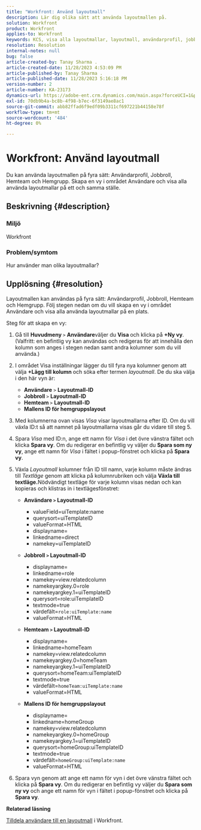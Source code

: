 ```yaml
---
title: "Workfront: Använd layoutmall"
description: Lär dig olika sätt att använda layoutmallen på.
solution: Workfront
product: Workfront
applies-to: Workfront
keywords: KCS, visa alla layoutmallar, layoutmall, användarprofil, jobbroll, hemteam, hemgrupp, Workfront
resolution: Resolution
internal-notes: null
bug: false
article-created-by: Tanay Sharma .
article-created-date: 11/28/2023 4:53:09 PM
article-published-by: Tanay Sharma .
article-published-date: 11/28/2023 5:16:18 PM
version-number: 2
article-number: KA-23173
dynamics-url: https://adobe-ent.crm.dynamics.com/main.aspx?forceUCI=1&pagetype=entityrecord&etn=knowledgearticle&id=be19a899-0e8e-ee11-8179-6045bd006704
exl-id: 70db9b4a-bc8b-4f98-b7ec-6f3149ae8ac1
source-git-commit: abb82ffad6f9edf09b3311cf697221b44158e78f
workflow-type: tm+mt
source-wordcount: '484'
ht-degree: 0%

---
```


# Workfront: Använd layoutmall


Du kan använda layoutmallen på fyra sätt: Användarprofil, Jobbroll, Hemteam och Hemgrupp. Skapa en vy i området Användare och visa alla använda layoutmallar på ett och samma ställe.

## Beskrivning {#description}


### Miljö

Workfront



### Problem/symtom

Hur använder man olika layoutmallar?


## Upplösning {#resolution}


Layoutmallen kan användas på fyra sätt: Användarprofil, Jobbroll, Hemteam och Hemgrupp. Följ stegen nedan om du vill skapa en vy i området Användare och visa alla använda layoutmallar på en plats.

Steg för att skapa en vy:

1. Gå till <b>Huvudmeny </b>`>`  <b>Användare</b>väljer du <b>Visa </b>och klicka på <b>+Ny vy</b>. (Valfritt: en befintlig vy kan användas och redigeras för att innehålla den kolumn som anges i stegen nedan samt andra kolumner som du vill använda.)
2. I området Visa inställningar lägger du till fyra nya kolumner genom att välja <b>+Lägg till kolumn </b>och söka efter termen *layoutmall*. De du ska välja i den här vyn är:

   - <b>Användare</b> `>`  <b>Layoutmall-ID</b>
   - <b>Jobbroll </b>`>`  <b>Layoutmall-ID</b>
   - <b>Hemteam </b>`>`  <b>Layoutmall-ID</b>
   - <b>Mallens ID för hemgruppslayout</b>
3. Med kolumnerna ovan visas *Visa* visar layoutmallarna efter ID. Om du vill växla ID:t så att namnet på layoutmallarna visas går du vidare till steg 5.
4. Spara *Visa* med ID:n, ange ett namn för *Visa* i det övre vänstra fältet och klicka <b>Spara vy</b>. Om du redigerar en befintlig vy väljer du <b>Spara som ny vy</b>, ange ett namn för *Visa* i fältet i popup-fönstret och klicka på <b>Spara vy</b>.
5. Växla *Layoutmall* kolumner från ID till namn, varje kolumn måste ändras till *Textläge* genom att klicka på kolumnrubriken och välja <b>Växla till textläge.</b>Nödvändigt textläge för varje kolumn visas nedan och kan kopieras och klistras in i textlägesfönstret:
   - <b>Användare `>`  Layoutmall-ID </b>
      - valueField=uiTemplate:name
      - querysort=uiTemplateID
      - valueFormat=HTML
      - displayname=
      - linkedname=direct
      - namekey=uiTemplateID


   - <b>Jobbroll `>`  Layoutmall-ID </b>
      - displayname=
      - linkedname=role
      - namekey=view.relatedcolumn
      - namekeyargkey.0=role
      - namekeyargkey.1=uiTemplateID
      - querysort=role:uiTemplateID
      - textmode=true
      - värdefält=`role:uiTemplate:name`
      - valueFormat=HTML


   - <b>Hemteam `>`  Layoutmall-ID</b>
      - displayname=
      - linkedname=homeTeam
      - namekey=view.relatedcolumn
      - namekeyargkey.0=homeTeam
      - namekeyargkey.1=uiTemplateID
      - querysort=homeTeam:uiTemplateID
      - textmode=true
      - värdefält=`homeTeam:uiTemplate:name`
      - valueFormat=HTML


   - <b>Mallens ID för hemgruppslayout </b>
      - displayname=
      - linkedname=homeGroup
      - namekey=view.relatedcolumn
      - namekeyargkey.0=homeGroup
      - namekeyargkey.1=uiTemplateID
      - querysort=homeGroup:uiTemplateID
      - textmode=true
      - värdefält=`homeGroup:uiTemplate:name`
      - valueFormat=HTML
6. Spara vyn genom att ange ett namn för vyn i det övre vänstra fältet och klicka på <b>Spara vy</b>. Om du redigerar en befintlig vy väljer du <b>Spara som ny vy</b> och ange ett namn för vyn i fältet i popup-fönstret och klicka på <b>Spara vy</b>.


<b>Relaterad läsning</b>

[Tilldela användare till en layoutmall](https://experienceleague.adobe.com/docs/workfront/using/administration-and-setup/customize/layout-templates/assign-users-to-layout-template.html) i Workfront.
